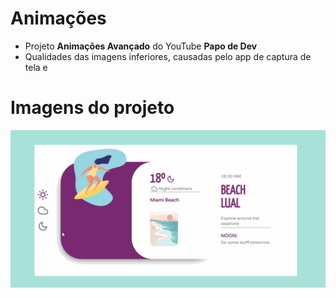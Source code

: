 # Animações
- Projeto **Animações Avançado** do YouTube **Papo de Dev**
 - Qualidades das imagens inferiores, causadas pelo app de captura de tela e 

# Imagens do projeto
![enter image description here](https://github.com/HortenciaCorts/animacao/blob/main/animacao.gif?raw=true)